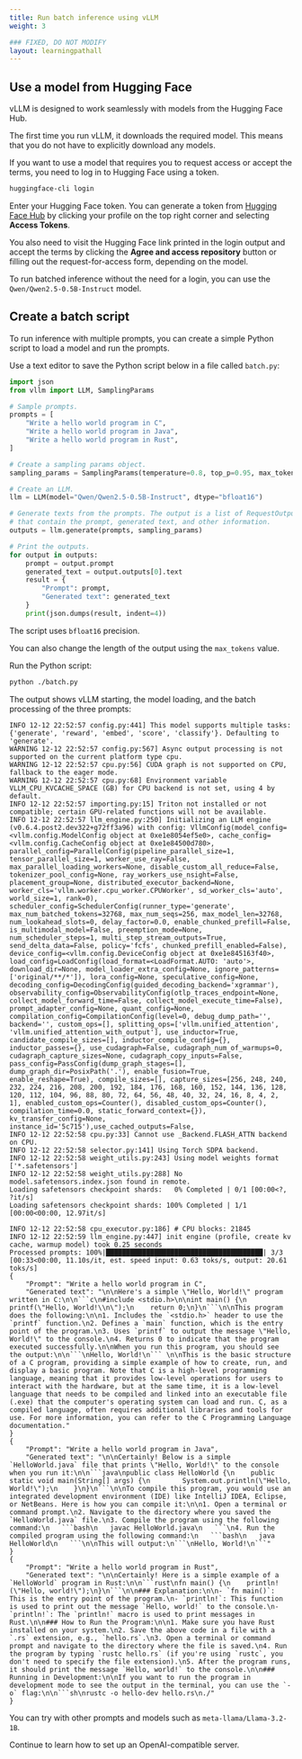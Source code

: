 ```yaml
---
title: Run batch inference using vLLM
weight: 3

### FIXED, DO NOT MODIFY
layout: learningpathall
---
```


## Use a model from Hugging Face

vLLM is designed to work seamlessly with models from the Hugging Face Hub.

The first time you run vLLM, it downloads the required model. This means that you do not have to explicitly download any models. 

If you want to use a model that requires you to request access or accept the terms, you need to log in to Hugging Face using a token.

```bash
huggingface-cli login
```

Enter your Hugging Face token. You can generate a token from [Hugging Face Hub](https://huggingface.co/) by clicking your profile on the top right corner and selecting **Access Tokens**. 

You also need to visit the Hugging Face link printed in the login output and accept the terms by clicking the **Agree and access repository** button or filling out the request-for-access form, depending on the model.

To run batched inference without the need for a login, you can use the `Qwen/Qwen2.5-0.5B-Instruct` model.

## Create a batch script

To run inference with multiple prompts, you can create a simple Python script to load a model and run the prompts. 

Use a text editor to save the Python script below in a file called `batch.py`:

```python
import json
from vllm import LLM, SamplingParams

# Sample prompts.
prompts = [
    "Write a hello world program in C",
    "Write a hello world program in Java",
    "Write a hello world program in Rust",
]

# Create a sampling params object.
sampling_params = SamplingParams(temperature=0.8, top_p=0.95, max_tokens=256)

# Create an LLM.
llm = LLM(model="Qwen/Qwen2.5-0.5B-Instruct", dtype="bfloat16")

# Generate texts from the prompts. The output is a list of RequestOutput objects
# that contain the prompt, generated text, and other information.
outputs = llm.generate(prompts, sampling_params)

# Print the outputs.
for output in outputs:
    prompt = output.prompt
    generated_text = output.outputs[0].text
    result = {
        "Prompt": prompt,
        "Generated text": generated_text
    }
    print(json.dumps(result, indent=4))
```

The script uses `bfloat16` precision. 

You can also change the length of the output using the `max_tokens` value.

Run the Python script:

```bash
python ./batch.py
```

The output shows vLLM starting, the model loading, and the batch processing of the three prompts:

```output
INFO 12-12 22:52:57 config.py:441] This model supports multiple tasks: {'generate', 'reward', 'embed', 'score', 'classify'}. Defaulting to 'generate'.
WARNING 12-12 22:52:57 config.py:567] Async output processing is not supported on the current platform type cpu.
WARNING 12-12 22:52:57 cpu.py:56] CUDA graph is not supported on CPU, fallback to the eager mode.
WARNING 12-12 22:52:57 cpu.py:68] Environment variable VLLM_CPU_KVCACHE_SPACE (GB) for CPU backend is not set, using 4 by default.
INFO 12-12 22:52:57 importing.py:15] Triton not installed or not compatible; certain GPU-related functions will not be available.
INFO 12-12 22:52:57 llm_engine.py:250] Initializing an LLM engine (v0.6.4.post2.dev322+g72ff3a96) with config: VllmConfig(model_config=<vllm.config.ModelConfig object at 0xe1e8054ef5e0>, cache_config=<vllm.config.CacheConfig object at 0xe1e84500d780>, parallel_config=ParallelConfig(pipeline_parallel_size=1, tensor_parallel_size=1, worker_use_ray=False, max_parallel_loading_workers=None, disable_custom_all_reduce=False, tokenizer_pool_config=None, ray_workers_use_nsight=False, placement_group=None, distributed_executor_backend=None, worker_cls='vllm.worker.cpu_worker.CPUWorker', sd_worker_cls='auto', world_size=1, rank=0), scheduler_config=SchedulerConfig(runner_type='generate', max_num_batched_tokens=32768, max_num_seqs=256, max_model_len=32768, num_lookahead_slots=0, delay_factor=0.0, enable_chunked_prefill=False, is_multimodal_model=False, preemption_mode=None, num_scheduler_steps=1, multi_step_stream_outputs=True, send_delta_data=False, policy='fcfs', chunked_prefill_enabled=False), device_config=<vllm.config.DeviceConfig object at 0xe1e845163f40>, load_config=LoadConfig(load_format=<LoadFormat.AUTO: 'auto'>, download_dir=None, model_loader_extra_config=None, ignore_patterns=['original/**/*']), lora_config=None, speculative_config=None, decoding_config=DecodingConfig(guided_decoding_backend='xgrammar'), observability_config=ObservabilityConfig(otlp_traces_endpoint=None, collect_model_forward_time=False, collect_model_execute_time=False), prompt_adapter_config=None, quant_config=None, compilation_config=CompilationConfig(level=0, debug_dump_path='', backend='', custom_ops=[], splitting_ops=['vllm.unified_attention', 'vllm.unified_attention_with_output'], use_inductor=True, candidate_compile_sizes=[], inductor_compile_config={}, inductor_passes={}, use_cudagraph=False, cudagraph_num_of_warmups=0, cudagraph_capture_sizes=None, cudagraph_copy_inputs=False, pass_config=PassConfig(dump_graph_stages=[], dump_graph_dir=PosixPath('.'), enable_fusion=True, enable_reshape=True), compile_sizes=[], capture_sizes=[256, 248, 240, 232, 224, 216, 208, 200, 192, 184, 176, 168, 160, 152, 144, 136, 128, 120, 112, 104, 96, 88, 80, 72, 64, 56, 48, 40, 32, 24, 16, 8, 4, 2, 1], enabled_custom_ops=Counter(), disabled_custom_ops=Counter(), compilation_time=0.0, static_forward_context={}), kv_transfer_config=None, instance_id='5c715'),use_cached_outputs=False, 
INFO 12-12 22:52:58 cpu.py:33] Cannot use _Backend.FLASH_ATTN backend on CPU.
INFO 12-12 22:52:58 selector.py:141] Using Torch SDPA backend.
INFO 12-12 22:52:58 weight_utils.py:243] Using model weights format ['*.safetensors']
INFO 12-12 22:52:58 weight_utils.py:288] No model.safetensors.index.json found in remote.
Loading safetensors checkpoint shards:   0% Completed | 0/1 [00:00<?, ?it/s]
Loading safetensors checkpoint shards: 100% Completed | 1/1 [00:00<00:00, 12.97it/s]

INFO 12-12 22:52:58 cpu_executor.py:186] # CPU blocks: 21845
INFO 12-12 22:52:59 llm_engine.py:447] init engine (profile, create kv cache, warmup model) took 0.25 seconds
Processed prompts: 100%|███████████████████████████████████████| 3/3 [00:33<00:00, 11.10s/it, est. speed input: 0.63 toks/s, output: 20.61 toks/s]
{
    "Prompt": "Write a hello world program in C",
    "Generated text": "\n\nHere's a simple \"Hello, World!\" program written in C:\n\n```c\n#include <stdio.h>\n\nint main() {\n    printf(\"Hello, World!\\n\");\n    return 0;\n}\n```\n\nThis program does the following:\n\n1. Includes the `<stdio.h>` header to use the `printf` function.\n2. Defines a `main` function, which is the entry point of the program.\n3. Uses `printf` to output the message \"Hello, World!\" to the console.\n4. Returns 0 to indicate that the program executed successfully.\n\nWhen you run this program, you should see the output:\n\n```\nHello, World!\n``` \n\nThis is the basic structure of a C program, providing a simple example of how to create, run, and display a basic program. Note that C is a high-level programming language, meaning that it provides low-level operations for users to interact with the hardware, but at the same time, it is a low-level language that needs to be compiled and linked into an executable file (.exe) that the computer's operating system can load and run. C, as a compiled language, often requires additional libraries and tools for use. For more information, you can refer to the C Programming Language documentation."
}
{
    "Prompt": "Write a hello world program in Java",
    "Generated text": "\n\nCertainly! Below is a simple `HelloWorld.java` file that prints \"Hello, World!\" to the console when you run it:\n\n```java\npublic class HelloWorld {\n    public static void main(String[] args) {\n        System.out.println(\"Hello, World!\");\n    }\n}\n```\n\nTo compile this program, you would use an integrated development environment (IDE) like IntelliJ IDEA, Eclipse, or NetBeans. Here is how you can compile it:\n\n1. Open a terminal or command prompt.\n2. Navigate to the directory where you saved the `HelloWorld.java` file.\n3. Compile the program using the following command:\n   ```bash\n   javac HelloWorld.java\n   ```\n4. Run the compiled program using the following command:\n   ```bash\n   java HelloWorld\n   ```\n\nThis will output:\n```\nHello, World!\n```"
}
{
    "Prompt": "Write a hello world program in Rust",
    "Generated text": "\n\nCertainly! Here is a simple example of a `HelloWorld` program in Rust:\n\n```rust\nfn main() {\n    println!(\"Hello, world!\");\n}\n```\n\n### Explanation:\n\n- `fn main()`: This is the entry point of the program.\n- `println!`: This function is used to print out the message `Hello, world!` to the console.\n- `println!`: The `println!` macro is used to print messages in Rust.\n\n### How to Run the Program:\n\n1. Make sure you have Rust installed on your system.\n2. Save the above code in a file with a `.rs` extension, e.g., `hello.rs`.\n3. Open a terminal or command prompt and navigate to the directory where the file is saved.\n4. Run the program by typing `rustc hello.rs` (if you're using `rustc`, you don't need to specify the file extension).\n5. After the program runs, it should print the message `Hello, world!` to the console.\n\n### Running in Development:\n\nIf you want to run the program in development mode to see the output in the terminal, you can use the `-o` flag:\n\n```sh\nrustc -o hello-dev hello.rs\n./"
}
```

You can try with other prompts and models such as `meta-llama/Llama-3.2-1B`. 

Continue to learn how to set up an OpenAI-compatible server.
